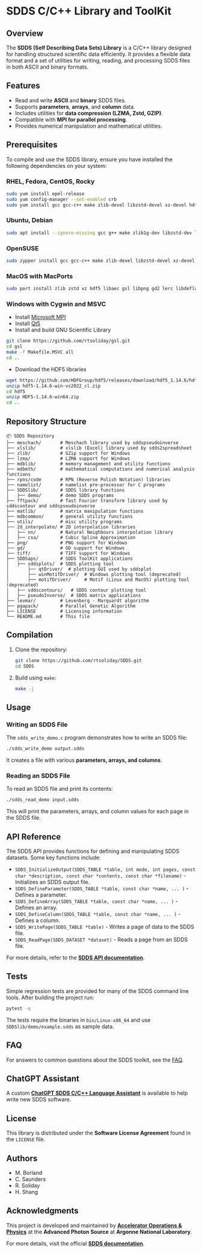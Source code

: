 # SDDS C/C++ Library and ToolKit

## Overview
The **SDDS (Self Describing Data Sets) Library** is a C/C++ library designed for handling structured scientific data efficiently. It provides a flexible data format and a set of utilities for writing, reading, and processing SDDS files in both ASCII and binary formats.

## Features
- Read and write **ASCII** and **binary** SDDS files.
- Supports **parameters**, **arrays**, and **column** data.
- Includes utilities for **data compression (LZMA, Zstd, GZIP)**.
- Compatible with **MPI for parallel processing**.
- Provides numerical manipulation and mathematical utilities.

## Prerequisites
To compile and use the SDDS library, ensure you have installed the following dependencies on your system:

### RHEL, Fedora, CentOS, Rocky
```bash
sudo yum install epel-release
sudo yum config-manager --set-enabled crb
sudo yum install gcc gcc-c++ make zlib-devel libzstd-devel xz-devel hdf5-devel libaec-devel gsl-devel libpng-devel gd-devel liblerc-devel libdeflate-devel libtiff-devel qt5-qtbase-devel blas-devel lapack-devel mpich mpich-devel fftw-devel
```

### Ubuntu, Debian
```bash
sudo apt install --ignore-missing gcc g++ make zlib1g-dev libzstd-dev liblzma-dev libhdf5-dev libaec-dev libgsl-dev libpng-dev libgd-dev liblerc-dev libdeflate-dev libtiff-dev qtbase5-dev libblas-dev liblapack-dev liblapacke-dev libfftw3-dev mpich libmpich-dev
```

### OpenSUSE
```bash
sudo zypper install gcc gcc-c++ make zlib-devel libzstd-devel xz-devel hdf5-devel libaec-devel gsl-devel libpng-devel gd-devel lerc-devel libdeflate-devel libtiff-devel qt5-qtbase-devel blas-devel lapack-devel mpich mpich-devel fftw3-devel
```

### MacOS with MacPorts
```bash
sudo port install zlib zstd xz hdf5 libaec gsl libpng gd2 lerc libdeflate tiff qt5 mpich fftw-3
```

### Windows with Cygwin and MSVC
- Install [Microsoft MPI](https://learn.microsoft.com/en-us/message-passing-interface/microsoft-mpi)
- Install [Qt5](https://doc.qt.io/qt-5/qt5-introduction.html)
- Install and build GNU Scientific Library
```bash
git clone https://github.com/rtsoliday/gsl.git
cd gsl
make -f Makefile.MSVC all
cd ..
```
- Download the HDF5 libraries
```bash
wget https://github.com/HDFGroup/hdf5/releases/download/hdf5_1.14.6/hdf5-1.14.6-win-vs2022_cl.zip
unzip hdf5-1.14.6-win-vs2022_cl.zip
cd hdf5
unzip HDF5-1.14.6-win64.zip
cd ..
```

## Repository Structure
```
📦 SDDS Repository
├── meschach/       # Meschach library used by sddspseudoinverse
├── xlslib/         # xlslib (Excel) library used by sdds2spreadsheet
├── zlib/           # GZip support for Windows
├── lzma/           # LZMA support for Windows
├── mdblib/         # memory management and utility functions
├── mdbmth/         # mathematical computations and numerical analysis functions
├── rpns/code       # RPN (Reverse Polish Notation) libraries
├── namelist/       # namelist pre-processor for C programs
├── SDDSlib/        # SDDS library functions
│   ├── demo/       # demo SDDS programs
├── fftpack/        # fast Fourier transform library used by sddscontour and sddspseudoinverse
├── matlib/         # matrix manipulation functions
├── mdbcommon/      # general utility functions
├── utils/          # misc utility programs
├── 2d_interpolate/ # 2D interpolation libraries
│   ├── nn/         # Natural Neighbours interpolation library
│   ├── csa/        # Cubic Spline Approximation
├── png/            # PNG support for Windows
├── gd/             # GD support for Windows
├── tiff/           # TIFF support for Windows
├── SDDSaps/        # SDDS ToolKit applications
│   ├── sddsplots/  # SDDS plotting tool
│       ├── qtDriver/  # plotting GUI used by sddsplot
│       ├── winMotifDriver/  # Windows plotting tool (deprecated)
│       ├── motifDriver/     # Motif (Linux and MacOS) plotting tool (deprecated)
│   ├── sddscontours/   # SDDS contour plotting tool
│   ├── pseudoInverse/  # SDDS matrix applications
├── levmar/         # Levenberg - Marquardt algorithm
├── pgapack/        # Parallel Genetic Algorithm
├── LICENSE         # Licensing information
└── README.md       # This file
```

## Compilation
1. Clone the repository:
   ```sh
   git clone https://github.com/rtsoliday/SDDS.git
   cd SDDS
   ```
2. Build using `make`:
   ```sh
   make -j
   ```

## Usage

### Writing an SDDS File
The `sdds_write_demo.c` program demonstrates how to write an SDDS file:
```sh
./sdds_write_demo output.sdds
```
It creates a file with various **parameters, arrays, and columns**.

### Reading an SDDS File
To read an SDDS file and print its contents:
```sh
./sdds_read_demo input.sdds
```
This will print the parameters, arrays, and column values for each page in the SDDS file.

## API Reference
The SDDS API provides functions for defining and manipulating SDDS datasets. Some key functions include:
- `SDDS_InitializeOutput(SDDS_TABLE *table, int mode, int pages, const char *description, const char *contents, const char *filename)` - Initializes an SDDS output file.
- `SDDS_DefineParameter(SDDS_TABLE *table, const char *name, ... )` - Defines a parameter.
- `SDDS_DefineArray(SDDS_TABLE *table, const char *name, ... )` - Defines an array.
- `SDDS_DefineColumn(SDDS_TABLE *table, const char *name, ... )` - Defines a column.
- `SDDS_WritePage(SDDS_TABLE *table)` - Writes a page of data to the SDDS file.
- `SDDS_ReadPage(SDDS_DATASET *dataset)` - Reads a page from an SDDS file.

For more details, refer to the **[SDDS API documentation](https://ops.aps.anl.gov/manuals/SDDSlib/html/files.html)**.

## Tests
Simple regression tests are provided for many of the SDDS command line tools. After building the project run:
```bash
pytest -q
```
The tests require the binaries in `bin/Linux-x86_64` and use `SDDSlib/demo/example.sdds` as sample data.


## FAQ
For answers to common questions about the SDDS toolkit, see the [FAQ](SDDSaps/doc/FAQ.md).

## ChatGPT Assistant
A custom **[ChatGPT SDDS C/C++ Language Assistant](https://chatgpt.com/g/g-67376bce92308190a01b7056cdd3d74a-sdds-c-c-language-assistant)** is available to help write new SDDS software.

## License
This library is distributed under the **Software License Agreement** found in the `LICENSE` file.

## Authors
- M. Borland
- C. Saunders
- R. Soliday
- H. Shang

## Acknowledgments
This project is developed and maintained by **[Accelerator Operations & Physics](https://www.aps.anl.gov/Accelerator-Operations-Physics)** at the **Advanced Photon Source** at **Argonne National Laboratory**.

For more details, visit the official **[SDDS documentation](https://www.aps.anl.gov/Accelerator-Operations-Physics/Documentation)**.

